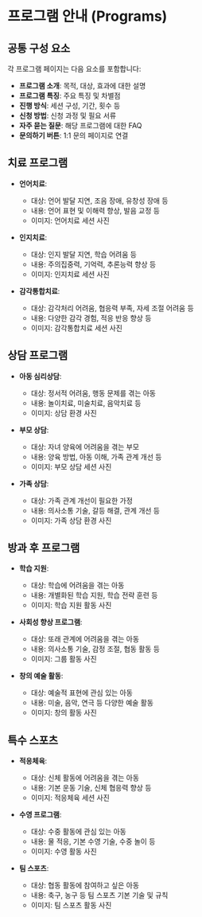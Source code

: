 # 프로그램 안내 (Programs)

## 공통 구성 요소
각 프로그램 페이지는 다음 요소를 포함합니다:
- **프로그램 소개**: 목적, 대상, 효과에 대한 설명
- **프로그램 특징**: 주요 특징 및 차별점
- **진행 방식**: 세션 구성, 기간, 횟수 등
- **신청 방법**: 신청 과정 및 필요 서류
- **자주 묻는 질문**: 해당 프로그램에 대한 FAQ
- **문의하기 버튼**: 1:1 문의 페이지로 연결

## 치료 프로그램
- **언어치료**:
  - 대상: 언어 발달 지연, 조음 장애, 유창성 장애 등
  - 내용: 언어 표현 및 이해력 향상, 발음 교정 등
  - 이미지: 언어치료 세션 사진

- **인지치료**:
  - 대상: 인지 발달 지연, 학습 어려움 등
  - 내용: 주의집중력, 기억력, 추론능력 향상 등
  - 이미지: 인지치료 세션 사진

- **감각통합치료**:
  - 대상: 감각처리 어려움, 협응력 부족, 자세 조절 어려움 등
  - 내용: 다양한 감각 경험, 적응 반응 향상 등
  - 이미지: 감각통합치료 세션 사진

## 상담 프로그램
- **아동 심리상담**:
  - 대상: 정서적 어려움, 행동 문제를 겪는 아동
  - 내용: 놀이치료, 미술치료, 음악치료 등
  - 이미지: 상담 환경 사진

- **부모 상담**:
  - 대상: 자녀 양육에 어려움을 겪는 부모
  - 내용: 양육 방법, 아동 이해, 가족 관계 개선 등
  - 이미지: 부모 상담 세션 사진

- **가족 상담**:
  - 대상: 가족 관계 개선이 필요한 가정
  - 내용: 의사소통 기술, 갈등 해결, 관계 개선 등
  - 이미지: 가족 상담 환경 사진

## 방과 후 프로그램
- **학습 지원**:
  - 대상: 학습에 어려움을 겪는 아동
  - 내용: 개별화된 학습 지원, 학습 전략 훈련 등
  - 이미지: 학습 지원 활동 사진

- **사회성 향상 프로그램**:
  - 대상: 또래 관계에 어려움을 겪는 아동
  - 내용: 의사소통 기술, 감정 조절, 협동 활동 등
  - 이미지: 그룹 활동 사진

- **창의 예술 활동**:
  - 대상: 예술적 표현에 관심 있는 아동
  - 내용: 미술, 음악, 연극 등 다양한 예술 활동
  - 이미지: 창의 활동 사진

## 특수 스포츠
- **적응체육**:
  - 대상: 신체 활동에 어려움을 겪는 아동
  - 내용: 기본 운동 기술, 신체 협응력 향상 등
  - 이미지: 적응체육 세션 사진

- **수영 프로그램**:
  - 대상: 수중 활동에 관심 있는 아동
  - 내용: 물 적응, 기본 수영 기술, 수중 놀이 등
  - 이미지: 수영 활동 사진

- **팀 스포츠**:
  - 대상: 협동 활동에 참여하고 싶은 아동
  - 내용: 축구, 농구 등 팀 스포츠 기본 기술 및 규칙
  - 이미지: 팀 스포츠 활동 사진
